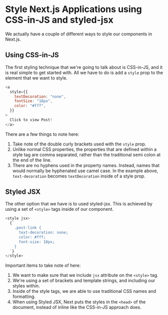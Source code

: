# Style Next.js Applications using CSS-in-JS and styled-jsx

We actually have a couple of different ways to style our components in Next.js.

## Using CSS-in-JS

The first styling technique that we're going to talk about is CSS-in-JS, and it is real simple to get started with. All we have to do is add a `style` prop to the element that we want to style.

```js
<a
  style={{
    textDecoration: "none",
    fontSize: "18px",
    color: "#fff",
  }}
>
  Click to view Post!
</a>
```

There are a few things to note here:

1. Take note of the double curly brackets used with the `style` prop.
2. Unlike normal CSS properties, the properties that are defined within a style tag are comma separated, rather than the traditional semi colon at the end of the line.
3. There are no hyphens used in the property names. Instead, names that would normally be hyphenated use camel case. In the example above, `text-decoration` becomes `textDecoration` inside of a style prop.

## Styled JSX

The other option that we have is to used styled-jsx. This is achieved by using a set of `<style>` tags inside of our component.

```js
<style jsx>
  {`
    .post-link {
      text-decoration: none;
      color: #fff;
      font-size: 18px;
    }
  `}
</style>
```

Important items to take note of here:

1. We want to make sure that we include `jsx` attribute on the `<style>` tag.
2. We're using a set of brackets and template strings, and including our styles within.
3. Inside of the style tags, we are able to use traditional CSS names and formatting.
4. When using Styled JSX, Next puts the styles in the `<head>` of the document, instead of inline like the CSS-in-JS approach does.
